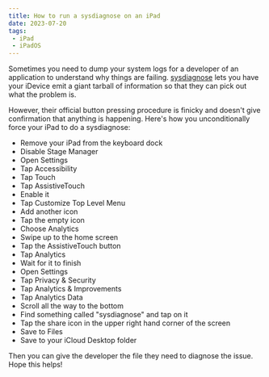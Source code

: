 ```yaml
---
title: How to run a sysdiagnose on an iPad
date: 2023-07-20
tags:
 - iPad
 - iPadOS
---
```


Sometimes you need to dump your system logs for a developer of an
application to understand why things are failing.
[sysdiagnose](https://it-training.apple.com/tutorials/support/sup075)
lets you have your iDevice emit a giant tarball of information so that
they can pick out what the problem is.

However, their official button pressing procedure is finicky and
doesn't give confirmation that anything is happening. Here's how you
unconditionally force your iPad to do a sysdiagnose:

* Remove your iPad from the keyboard dock
* Disable Stage Manager
* Open Settings
* Tap Accessibility
* Tap Touch
* Tap AssistiveTouch
* Enable it
* Tap Customize Top Level Menu
* Add another icon
* Tap the empty icon
* Choose Analytics
* Swipe up to the home screen
* Tap the AssistiveTouch button
* Tap Analytics
* Wait for it to finish
* Open Settings
* Tap Privacy & Security
* Tap Analytics & Improvements
* Tap Analytics Data
* Scroll all the way to the bottom
* Find something called "sysdiagnose" and tap on it
* Tap the share icon in the upper right hand corner of the screen
* Save to Files
* Save to your iCloud Desktop folder

Then you can give the developer the file they need to diagnose the
issue. Hope this helps!
